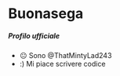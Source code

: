 # Buonasega
##### Profilo ufficiale
- 😐 Sono @ThatMintyLad243
- :)  Mi piace scrivere codice

<!---
ThatMintyLad243/ThatMintyLad243 is a ✨ special ✨ repository because its `README.md` (this file) appears on your GitHub profile.
You can click the Preview link to take a look at your changes.
--->
